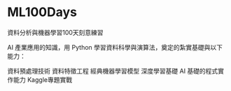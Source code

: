 # ML100Days


資料分析與機器學習100天刻意練習

AI 產業應用的知識，用 Python 學習資料科學與演算法，奠定的紮實基礎與以下能力：

資料預處理技術
資料特徵工程
經典機器學習模型
深度學習基礎
AI 基礎的程式實作能力 
Kaggle專題實戰
